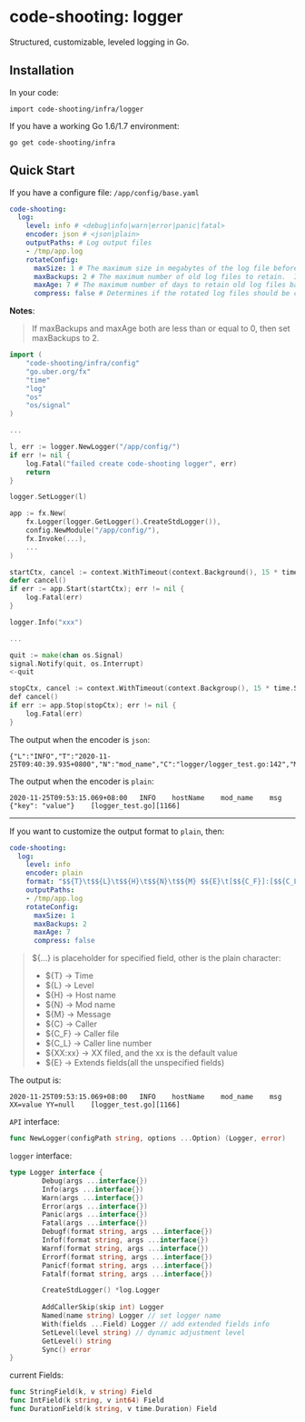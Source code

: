# code-shooting: logger 

Structured, customizable, leveled logging in Go.

## Installation

In your code:

```golang
import code-shooting/infra/logger
```

If you have a working Go 1.6/1.7 environment:

```shell
go get code-shooting/infra
```

## Quick Start

If you have a configure file: ```/app/config/base.yaml```

``` yaml
code-shooting:
  log:
    level: info # <debug|info|warn|error|panic|fatal>
    encoder: json # <json|plain>
    outputPaths: # Log output files
    - /tmp/app.log
    rotateConfig: 
      maxSize: 1 # The maximum size in megabytes of the log file before it gets rotated. If maxSize less than or equal to 0, then set to default(10MB).
      maxBackups: 2 # The maximum number of old log files to retain.  If maxBackups less than or equal to 0, this means to retain all old log files(though maxAge may still cause them to get deleted).
      maxAge: 7 # The maximum number of days to retain old log files based on the timestamp encoded in their filename.  Note that a day is defined as 24 hours and may not exactly correspond to calendar days due to daylight savings, leap seconds, etc. If maxAge less than or equal to 0, this means not to remove old log files based on age.
      compress: false # Determines if the rotated log files should be compressed using gzip. The default is not to perform compression.
```



**Notes**:

> If maxBackups and maxAge both are less than or equal to 0, then set maxBackups to 2.



``` go
import (
	"code-shooting/infra/config"
    "go.uber.org/fx"
    "time"
    "log"
    "os"
    "os/signal"
)

...

l, err := logger.NewLogger("/app/config/")
if err != nil {
    log.Fatal("failed create code-shooting logger", err)
    return
}

logger.SetLogger(l)

app := fx.New(
    fx.Logger(logger.GetLogger().CreateStdLogger()),
    config.NewModule("/app/config/"),
    fx.Invoke(...),
    ...
)

startCtx, cancel := context.WithTimeout(context.Background(), 15 * time.Second)
defer cancel()
if err := app.Start(startCtx); err != nil {
    log.Fatal(err)
}

logger.Info("xxx")

...

quit := make(chan os.Signal)
signal.Notify(quit, os.Interrupt)
<-quit

stopCtx, cancel := context.WithTimeout(context.Backgroup(), 15 * time.Second)
def cancel()
if err := app.Stop(stopCtx); err != nil {
    log.Fatal(err)
}
```



The output when the encoder is ```json```:

``` text
{"L":"INFO","T":"2020-11-25T09:40:39.935+0800","N":"mod_name","C":"logger/logger_test.go:142","M":"msg","key":"value"}
```

The output when the encoder is ```plain```:

``` text
2020-11-25T09:53:15.069+08:00	INFO	hostName	mod_name	msg	{"key": "value"}	[logger_test.go][1166]
```



---



If you want to customize the output format to ```plain```, then:

```yaml
code-shooting:
  log:
    level: info  
    encoder: plain
    format: "$${T}\t$${L}\t$${H}\t$${N}\t$${M} $${E}\t[$${C_F}]:[$${C_L}]\n" 
    outputPaths: 
    - /tmp/app.log
    rotateConfig: 
      maxSize: 1 
      maxBackups: 2
      maxAge: 7 
      compress: false 
```

> ${...} is placeholder for specified field, other is the plain character:
>
> * ${T} -> Time
> * ${L} -> Level
> * ${H} -> Host name
> * ${N} -> Mod name
> * ${M} -> Message
> * ${C} -> Caller
> * ${C_F} -> Caller file
> * ${C_L} -> Caller line number
> * ${XX:xx} -> XX filed, and the xx is the default value
> * ${E} -> Extends fields(all the unspecified fields)



The output is:

```text
2020-11-25T09:53:15.069+08:00	INFO	hostName	mod_name	msg	XX=value YY=null	[logger_test.go][1166]
```



```API``` interface:

```go
func NewLogger(configPath string, options ...Option) (Logger, error)
```



```logger``` interface:

``` go
type Logger interface {
        Debug(args ...interface{})
        Info(args ...interface{})
        Warn(args ...interface{})
        Error(args ...interface{})
        Panic(args ...interface{})
        Fatal(args ...interface{})
        Debugf(format string, args ...interface{})
        Infof(format string, args ...interface{})
        Warnf(format string, args ...interface{})
        Errorf(format string, args ...interface{})
        Panicf(format string, args ...interface{})
        Fatalf(format string, args ...interface{})

	    CreateStdLogger() *log.Logger
    
	    AddCallerSkip(skip int) Logger
        Named(name string) Logger // set logger name
        With(fields ...Field) Logger // add extended fields info
        SetLevel(level string) // dynamic adjustment level
	    GetLevel() string 
        Sync() error 
}
```



current Fields:

```go
func StringField(k, v string) Field
func IntField(k string, v int64) Field
func DurationField(k string, v time.Duration) Field
```

